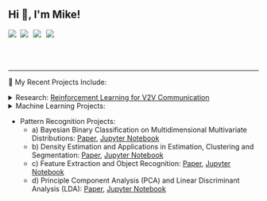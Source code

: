 Hi 👋, I'm Mike! 
------------------
<a href="https://www.linkedin.com/in/michael-ferko-24811997/">
  <img align="left" width="24px" src="https://cdn-icons-png.flaticon.com/512/174/174857.png"  />
</a>
<a href="https://twitter.com/MikeFerko_">
  <img align="left" width="26px" src="https://logodownload.org/wp-content/uploads/2014/09/twitter-logo-6.png" />
</a>
<a href="mailto:mike.w.ferko@gmail.com">
  <img align="left" width="26px" src="https://cdn-icons-png.flaticon.com/512/281/281769.png" />
</a>
<a href="https://www.instagram.com/michael.ferko/">
  <img align="left" width="26px" src="https://upload.wikimedia.org/wikipedia/commons/thumb/a/a5/Instagram_icon.png/1024px-Instagram_icon.png" />
</a>
<br></br>
<br></br>

------------------

💼 My Recent Projects Include: 

<!DOCTYPE html>
<html>
<!-- This is the V2X Research Seciton -->

<body>
  <div class = "dropdown-submenu">
    <details>
      <summary>
        <head>Research: <a href="https://github.com/MikeFerko/Deep-Reinforcement-Learning-for-V2V-Communication">Reinforcement Learning for V2V Communication</a>
        </head>
      </summary>
         <ul>
           <li>Artifically Intelligent (AI) form of electronic communications between a vehicle and everything (V2X): </li>
            <ul>
              <li><a href="https://youtu.be/9g32v7bK3Co">Markov Decision Processeses (MDP)</a>
              <li><a href="https://ieeexplore.ieee.org/document/8450518">Deep Reinforcement Learning Framework (DRL a.k.a. DQL)</a>
              <li><a href="https://ieeexplore.ieee.org/document/8052521">Orthogonal Frequency Division Multiplexing (OFDM)</a>
              <li><a href="https://arxiv.org/abs/1710.02298">State-of-the-Art DQN C51 Rainbow</a>
              <li><a href="https://ojs.aaai.org/index.php/AAAI/article/view/11791">Google Deep Mind's progress in Quantile Regression</a>
            </ul>
      </ul>
         <p align="center">
          <a href="https://github.com/MikeFerko/Deep-Reinforcement-Learning-for-V2V-Communication/blob/main/Distributed%20Deep%20Reinforcement%20Learning%20for%20V2V%20Communication.pdf">
             <img src="https://github.com/MikeFerko/MikeFerko/blob/main/images/structureOfVehiclularComunicationsNetwork.png"
             width="75%" height="75%">
          </a>
          <br> Structure of Vehiclular Communicaitons Network
         </p>
     </details>
  </div>
  
<!-- This is the Machine Learning Seciton -->
<div class = "dropdown">
  <details>
    <summary>Machine Learning Projects:</summary>
<!-- MLP Section -->
       <div>
       <details>
         <summary>1. Regression with Multiple Linear Perceptron (MLP) Modeling of the Saddle and Ackley Functions</summary>
         <li>Google Coolab Notebook: <a href="https://drive.google.com/file/d/17p5fgVgv836Nup1Jq5vYwrFuBrS3THVM/view?usp=sharing">Jupyter Notebook</a></li>
         <li>Github Repository: <a href="https://github.com/MikeFerko/Multiple-Linear-Perceptron-Modeling-of-the-Saddle-and-Ackley-Functions">Respository</a></li>
         <li>MLP Machine Learning Algorithm:</li>
          <ol type="1">
            <li>Generate a data set with the simple Saddle Point or the Ackley Function</li>
              <ul>
                <li>Saddle Point:</li>
                <img src="https://latex.codecogs.com/gif.latex?z%28x%2Cy%29%20%3D%20x%5E%7B2%7D%20&plus;%20y%5E%7B2%7D"></img>
                <li>Ackley:</li>
                <img src="https://latex.codecogs.com/gif.latex?z%28x%2Cy%29%20%3D%20-20e%5E%7B%5Cfrac%7B1%7D%7B5%7D%20%5Csqrt%7B%5Cfrac%7B1%7D%7B2%7D%20%28x%5E%7B2%7D%20&plus;%20y%5E%7B2%7D%29%7D%7D%20-%20e%5E%7B%5Cfrac%7B1%7D%7B2%7D%28cos%7B%28%5Cpi%20x%7D%29%20&plus;cos%7B%28%5Cpi%20y%7D%29%29%7D"></img>
              </ul>
            <li>Add uniform random noise and visualize the 3D meshgrid</li>
            <li>Reshape the generated data to be a tensor input vector (shape will be: sample rows by feature columns)</li>
            <li>Regression MLP Model Parameters:</li>
            <ul>
              <li><a href="https://en.wikipedia.org/wiki/Stochastic_gradient_descent">Stochastic Gradient Descent optimizer</a></li>
              <ul>
                <li>Neural Network Architecture:</li>
                <ul>
                  <li>Input Layer = 10 neurons with a sigmoid activation function</li>
                  <li>Output Layer = 1 neuron</li>
                </ul>
                <li>Learing Rate = 0.1</li>
                <li>Exponential Decay Factor = 0</li>
                <li>Momentum = 0.1</li>
                <li>Train Duration: 50 Epochs</li>
                <li>Batch Size = 10</li>
               </ul>
              <li><a href="https://en.wikipedia.org/wiki/Mean_squared_error">Mean Square Error Loss Function</a></li>
            </ul>
            <li>Create a predicted Saddle point and Ackley Function from the Regression MLP trained Neural Network</li>
            <li>Plot the Results</li>
          </ol>
          <p align="center">
            <a href="https://drive.google.com/file/d/17p5fgVgv836Nup1Jq5vYwrFuBrS3THVM/view?usp=sharing">
            <img src="https://github.com/MikeFerko/MikeFerko/blob/main/images/MLPModel.png" width="50%" height="50%">
            </a>
            <br>Multiple Linear Perceptron (MLP) Model</br>
          </p>
          <p align="center">
            <a href="https://drive.google.com/file/d/17p5fgVgv836Nup1Jq5vYwrFuBrS3THVM/view?usp=sharing">
            <img src="https://github.com/MikeFerko/MikeFerko/blob/main/images/SaddlePointPredictions.png" width="75%" height="75%">
            </a>
            <br> Results of Saddle Function Predictions </br>
            <ol>
              <br>Results are shown in the above image Left-to-Right, Top-to-Bottom</br>
              <li>Real vs. Predicted Saddle</li>
              <li>z-x cross section @ y = 2</li>
              <li>z-x cross section @ y = 0</li>
              <li>Model Loss Vs. Epochs</li>
              <li>Topological Heat Map</li>
            </ol>
          </p>
          <p align="center">
            <a href="https://drive.google.com/file/d/17p5fgVgv836Nup1Jq5vYwrFuBrS3THVM/view?usp=sharing">
            <img src="https://github.com/MikeFerko/MikeFerko/blob/main/images/AckleyPredictions.png" width="75%" height="75%">
            </a>
            <br> Results of Ackley Function Predictions </br>
            <ol>
              <br>Results are shown in the above image Left-to-Right, Top-to-Bottom</br>
              <li>Real vs. Predicted Ackley</li>
              <li>z-x cross section @ y = 2</li>
              <li>z-x cross section @ y = 0</li>
              <li>Model Loss Vs. Epochs</li>
              <li>Topological Heat Map</li>
            </ol>
          </p>
    </details>
    </div>

<!-- Parametric Regression in Taipei Taiwan Section -->
   <div>
   <details>
     <summary>2. Real Estate Evaluation of housing prices in Taipei Taiwan</summary>
     <p>
       <ul>
         <li>We are using the same sequential MLP model used for the Saddle Point and Ackley Function preditctions.</li>
       </ul>
     </p>
     <p align="center">
       <a href="https://drive.google.com/file/d/17p5fgVgv836Nup1Jq5vYwrFuBrS3THVM/view?usp=sharing">
       <img src="https://github.com/MikeFerko/MikeFerko/blob/main/images/MLPModel.png" width="50%" height="50%">
       </a>
       <br>Multiple Linear Perceptron (MLP) Model</br>
     </p>
     <p>We will be <a href="https://drive.google.com/file/d/1vAsnXHDkRoNFSS2KrWP39lFF4fS3J43O/view?usp=sharing">examining real estate valuation</a> which will help us understand where people tend to live in a city. The higher the price, the greater the demand to live in the property. Predicting real estate valuation can help urban design and urban policies, as it could help identify what factors have the most impact on property prices. Our aim is to predict real estate value, based on several features.
     </p>
     <br></br>
     <p>
      <ul>
        <li>Google Coolab Notebook: <a href="https://drive.google.com/file/d/17p5fgVgv836Nup1Jq5vYwrFuBrS3THVM/view?usp=sharing">Jupyter Notebook</a></li>
        <li>Github Repository: <a href="https://github.com/MikeFerko/Multiple-Linear-Perceptron-Modeling-of-the-Saddle-and-Ackley-Functions">Respository</a></li>
        <li>Regression MLP Machine Learning on Taipei Taiwan Algorithm:</li>
        <ol type="1">
          <li>Load the Real estate valuation data set</li>
          <li>Independent feature vector containing:</li>
          <ol type="1" start="2">
            <li>X2 house age</li>
            <li>X3 distance to the nearest MRT station</li>
            <li>X4 number of convenience stores</li>
            <li>X5 latitude</li>
            <li>X6 longitude</li>
          </ol>
          <li>Train/Test split the data at a ratio of 80:20, respectively</li>
          <li>Min/Max Scale the dataset with a range of 0 to 1</li>
          <li>Normalise the scaled features</li>
          <li>Regression MLP Model Parameters:</li>
          <ul>
            <li>Neural Network Architecture:</li>
            <ul>
              <li>Input Layer = 10 neurons with a sigmoid activation function</li>
              <li>Output Layer = 1 neuron</li>
            </ul>
            <li><a href="https://en.wikipedia.org/wiki/Stochastic_gradient_descent">Stochastic Gradient Descent optimizer</a></li>
            <ul>
              <li>Learing Rate = 0.1</li>
              <li>Exponential Decay Factor = 0</li>
              <li>Momentum = 0.1</li>
             </ul>
            <li><a href="https://en.wikipedia.org/wiki/Mean_squared_error">Mean Square Error Loss Function</a></li>
            <li>Train Duration: 50 Epochs</li>
            <li>Batch Size = 10</li>
          </ul>
          <li>Create a predicted House Price Prediction of the unit area from the Regression MLP trained Neural Network</li>
          <li>Plot the Results</li>
        </ol>
      </ul>
     </p>
     
   <p align="center">
    <a href="https://drive.google.com/file/d/1i49EBOacHkSxA84ghQZCQ3JSvItULceT/view?usp=sharing">
    <img src="https://github.com/MikeFerko/MikeFerko/blob/main/images/MLPRegressionLoss.png" width="50%" height="50%">
    </a>
    <br>Regression MLP Model Loss</br>
   </p>
   
   <p align="center">
    <a href="https://drive.google.com/file/d/1i49EBOacHkSxA84ghQZCQ3JSvItULceT/view?usp=sharing">
    <img src="https://github.com/MikeFerko/MikeFerko/blob/main/images/RegressionPrediction.png" width="50%" height="50%">
    </a>
    <br>Regression MLP Predictions</br>
   </p>
     
  </details>
  </div>

<!--  Classification of MNIST 70,000 Handwritten Digits 0-9 Image Data Set -->
 
<div>
<details>
 <summary>3. Classification of MNIST 70,000 Handwritten Digits 0-9 Image Data Set</summary>     
<p>
  <ul>
    <li>Categorical Cross Entropy Algorithm:</li>
    <ol type="1">
      <li>Load the Modified National Institute of Standards and Technology (MNIST) Handwritten digits 0-9 data set</li>
      <li>Train/Test split the data at a ratio of 6:1, respectively</li>
      <li>Reshape the images from 28x28 pixels to 784x1 pixels</li>
      <li>Normalise the image pixels by dividing by the gray scale image intensity level set L:</li>
      <p align="center">
       <a href="https://drive.google.com/file/d/17p5fgVgv836Nup1Jq5vYwrFuBrS3THVM/view?usp=sharing">
       <img src="https://latex.codecogs.com/gif.latex?L%3D%5B0%2C2%5E%7Bk%7D-1%5D%3B%20k%3D8%20%5Crightarrow%20L%3D%5B0%2C255%5D%3B"></img>
       </a>
      </p>
      <li>Create 10 Categories for the 10 digits 0-9 to be classified</li>
      <br></br>
      <p align="center">
        <a href="https://drive.google.com/file/d/1D7tv0AckARCQMVxbaBTvdb7UxYvrIIPe/view?usp=sharing"><img src="https://github.com/MikeFerko/MikeFerko/blob/main/images/encodingHandWrittenDigits.png" width="50%" height="50%"></img>
        </a>
      </p>
      <br></br>
      <li>Categorical Cross Entropy (CE) Model Parameters:</li>
          <ul>
            <li>Neural Network Architecture:</li>
            <ul>
              <li>Input Layer = 10 neurons with a sigmoid activation function</li>
              <li>Output Layer = 1 neuron</li>
            </ul>
            <li><a href="https://en.wikipedia.org/wiki/Stochastic_gradient_descent">Stochastic Gradient Descent optimizer</a></li>
            <ul>
              <li>Learing Rate = 0.1</li>
              <li>Exponential Decay Factor = 0</li>
              <li>Momentum = 0.1</li>
             </ul>
            <li><a href="https://en.wikipedia.org/wiki/Mean_squared_error">Mean Square Error Loss Function</a></li>
            <li>Train Duration: 50 Epochs</li>
            <li>Batch Size = 10</li>
          </ul>
  </ul>
</p>
<p>
  next stuff
</p>
     
</details>
</div>
   
    
   </details>
</div>

<!--             
    - b) [Classification of MNIST 70,000 Handwritten Digits 0-9 Image Data Set](https://github.com/MikeFerko/Classification-of-Fashion-MNIST)
      - Algorithm: Supervised Categorical Cross Entropy
        - 1) Train/Test split the 70,000 images into 60,000 and 10,000 images respectively.
        - 2) vectorize the images by reshaping the images from 28 x 28 pixels to 784 x 1 pixels


      <p align="left">
  
        <img src="https://github.com/MikeFerko/MikeFerko/blob/main/images/encodingHandWrittenDigits.png" 
             title="Encoding Handwritten Digits Images as Binary "
             width="25%"
             height="25%" img/>
  
        <img src="https://github.com/MikeFerko/MikeFerko/blob/main/images/firstLayerWeightVisualization.png" 
                   width="40%"
                   height="40%" img/>
      </p>
      
    - c) Classification of Fashion MNIST Image Data Set: [Jupyter Notebook](https://github.com/MichaelFerko/Classification-of-Fashion-MNIST/blob/main/Lab%202%20Assignment%20Notebook.ipynb) 
      
   
    - d) Autoencoders for compression and denoising of MNIST Handwritten Digits Image Data Set: [Jupyter Notebook](https://github.com/MichaelFerko/Auto-encoders-Compression-Denoising-MNIST-Digits-0-9/blob/main/LAB3-Autoencoders_for_Compression_and_Denoising_final.ipynb) 
    - e) Classification of CIFAR-10/100 with Convolutional Neural Networks: [Jupyter Notebook](https://github.com/MichaelFerko/Classification-of-CIFAR-10-and-100-with-Convolutional-Neural-Networks/blob/main/Copy%20of%20LAB%204-Classification%20with%20CNN.ipynb) -->


<!-- This is the Pattern Recognition Seciton -->
  - Pattern Recognition Projects:
    - a) Bayesian Binary Classification on Multidimensional Multivariate Distributions: [Paper](https://github.com/MichaelFerko/Bayesian_Classification_on_parametric_distributions/blob/main/Bayesian_Classification_on_parametric_distributions.pdf), [Jupyter Notebook](https://github.com/MichaelFerko/Bayesian_Classification_on_parametric_distributions/blob/main/Bayesian_Classification_on_parametric_distributions.ipynb)
    - b) Density Estimation and Applications in Estimation, Clustering and Segmentation: [Paper](https://github.com/MichaelFerko/Density_Estimation_and_Basics_of_Segmentation/blob/main/Density%20Estimation%20and%20Basics%20of%20Segmentation%20by%20EM%20Method.pdf), [Jupyter Notebook](https://github.com/MichaelFerko/Density_Estimation_and_Basics_of_Segmentation/blob/main/Density%20Estimation%20and%20Applications%20in%20Estimation%2C%20Clustering%20%20and%20Segmentation.ipynb)
    - c) Feature Extraction and Object Recognition: [Paper](https://github.com/MichaelFerko/Feature_Extraction_and_Object_Recognition/blob/main/Feature%20Extraction%20and%20Object%20Recognition.pdf), [Jupyter Notebook](https://github.com/MichaelFerko/Feature_Extraction_and_Object_Recognition/blob/main/Feature_Extraction_and_Object_Recognition.ipynb)
    - d) Principle Component Analysis (PCA) and Linear Discriminant Analysis (LDA): [Paper](https://github.com/MichaelFerko/PCA_and_LDA/blob/main/Principal%20Component%20and%20Linear%20Discriminant%20Analyses.pdf), [Jupyter Notebook](https://github.com/MichaelFerko/PCA_and_LDA/blob/main/PCA_and_LDA.ipynb)

</html>
